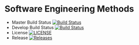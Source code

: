 # Software Engineering Methods

- Master Build Status [![Build Status](https://travis-ci.com/40344772/setMethods.svg?branch=master)](https://travis-ci.com/40344772/setMethods)
- Develop Build Status [![Build Status](https://travis-ci.org/40344772/setMethods.svg?branch=develop)](https://travis-ci.org/40344772/setMethods)
- License [![LICENSE](https://img.shields.io/github/license/40344772/setMethods.svg?style=flat-square)](https://github.com/40344772/sem/blob/master/LICENSE)
- Release [![Releases](https://img.shields.io/github/release/40344772/setMethods/all.svg?style=flat-square)](https://github.com/40344772/setMethods/releases)
